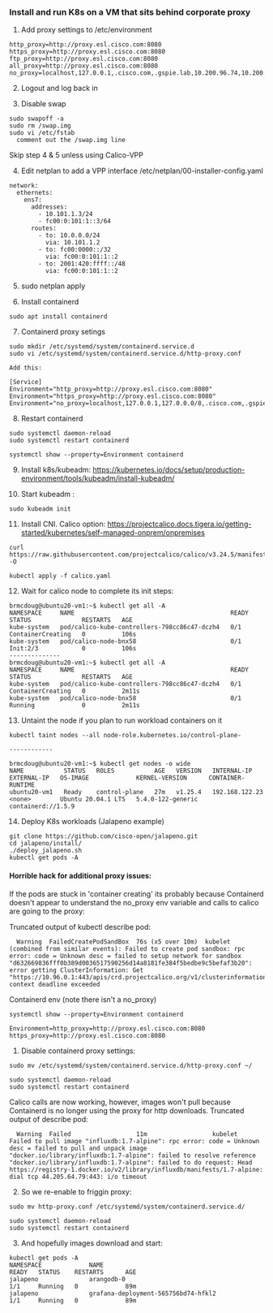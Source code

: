 ### Install and run K8s on a VM that sits behind corporate proxy
1. Add proxy settings to /etc/environment

```
http_proxy=http://proxy.esl.cisco.com:8080
https_proxy=http://proxy.esl.cisco.com:8080
ftp_proxy=http://proxy.esl.cisco.com:8080
all_proxy=http://proxy.esl.cisco.com:8080
no_proxy=localhost,127.0.0.1,.cisco.com,.gspie.lab,10.200.96.74,10.200.96.120,mirror1,10.200.99.3,10.200.99.7,10.0.0.0/8,192.168.122.12,10.96.0.0/16,10.96.0.1
```
2. Logout and log back in

3. Disable swap
```
sudo swapoff -a 
sudo rm /swap.img
sudo vi /etc/fstab
  comment out the /swap.img line
```
Skip step 4 & 5 unless using Calico-VPP

4. Edit netplan to add a VPP interface /etc/netplan/00-installer-config.yaml

```
network:
  ethernets:
    ens7:
      addresses:
        - 10.101.1.3/24
        - fc00:0:101:1::3/64
      routes:
        - to: 10.0.0.0/24
          via: 10.101.1.2
        - to: fc00:0000::/32
          via: fc00:0:101:1::2
        - to: 2001:420:ffff::/48
          via: fc00:0:101:1::2

```
5. sudo netplan apply

6. Install containerd
```
sudo apt install containerd
```

7. Containerd proxy setings
```
sudo mkdir /etc/systemd/system/containerd.service.d
sudo vi /etc/systemd/system/containerd.service.d/http-proxy.conf

Add this:

[Service]
Environment="http_proxy=http://proxy.esl.cisco.com:8080" 
Environment="https_proxy=http://proxy.esl.cisco.com:8080" 
Environment="no_proxy=localhost,127.0.0.1,127.0.0.0/8,.cisco.com,.gspie.lab,10.200.96.74,10.200.96.120,mirror1,10.200.99.0/24,10.200.99.7,10.0.0.0/8,192.168.122.23,10.96.0.0/16,10.0.16.2,10.0.16.3”
```

8. Restart containerd
```
sudo systemctl daemon-reload
sudo systemctl restart containerd

systemctl show --property=Environment containerd
```

9. Install k8s/kubeadm: https://kubernetes.io/docs/setup/production-environment/tools/kubeadm/install-kubeadm/

10. Start kubeadm :

```
sudo kubeadm init
```

11. Install CNI. Calico option: https://projectcalico.docs.tigera.io/getting-started/kubernetes/self-managed-onprem/onpremises

```
curl https://raw.githubusercontent.com/projectcalico/calico/v3.24.5/manifests/calico.yaml -O

kubectl apply -f calico.yaml
```

12. Wait for calico node to complete its init steps:

```
brmcdoug@ubuntu20-vm1:~$ kubectl get all -A
NAMESPACE     NAME                                           READY   STATUS              RESTARTS   AGE
kube-system   pod/calico-kube-controllers-798cc86c47-dczh4   0/1     ContainerCreating   0          106s
kube-system   pod/calico-node-bnx58                          0/1     Init:2/3            0          106s
--------------
brmcdoug@ubuntu20-vm1:~$ kubectl get all -A
NAMESPACE     NAME                                           READY   STATUS              RESTARTS   AGE
kube-system   pod/calico-kube-controllers-798cc86c47-dczh4   0/1     ContainerCreating   0          2m11s
kube-system   pod/calico-node-bnx58                          0/1     Running             0          2m11s

```

13. Untaint the node if you plan to run workload containers on it

```
kubectl taint nodes --all node-role.kubernetes.io/control-plane-

------------

brmcdoug@ubuntu20-vm1:~$ kubectl get nodes -o wide
NAME           STATUS   ROLES           AGE   VERSION   INTERNAL-IP      EXTERNAL-IP   OS-IMAGE             KERNEL-VERSION      CONTAINER-RUNTIME
ubuntu20-vm1   Ready    control-plane   27m   v1.25.4   192.168.122.23   <none>        Ubuntu 20.04.1 LTS   5.4.0-122-generic   containerd://1.5.9

```

14. Deploy K8s workloads (Jalapeno example)
```
git clone https://github.com/cisco-open/jalapeno.git
cd jalapeno/install/
./deploy_jalapeno.sh 
kubectl get pods -A
```

#### Horrible hack for additional proxy issues:

If the pods are stuck in 'container creating' its probably because Containerd doesn't appear to understand the no_proxy env variable and calls to calico are going to the proxy:

Truncated output of kubectl describe pod:
```
  Warning  FailedCreatePodSandBox  76s (x5 over 10m)  kubelet            (combined from similar events): Failed to create pod sandbox: rpc error: code = Unknown desc = failed to setup network for sandbox "d632669836fff0b389d0036517590256d14a8181fe384f5bedbe9c5befaf3b20": error getting ClusterInformation: Get "https://10.96.0.1:443/apis/crd.projectcalico.org/v1/clusterinformations/default": context deadline exceeded
```
Containerd env (note there isn't a no_proxy)
```
systemctl show --property=Environment containerd

Environment=http_proxy=http://proxy.esl.cisco.com:8080 https_proxy=http://proxy.esl.cisco.com:8080
```

1. Disable containerd proxy settings:

```
sudo mv /etc/systemd/system/containerd.service.d/http-proxy.conf ~/

sudo systemctl daemon-reload
sudo systemctl restart containerd
```

Calico calls are now working, however, images won't pull because Containerd is no longer using the proxy for http downloads. Truncated output of describe pod:

```
  Warning  Failed                  11m                  kubelet            Failed to pull image "influxdb:1.7-alpine": rpc error: code = Unknown desc = failed to pull and unpack image "docker.io/library/influxdb:1.7-alpine": failed to resolve reference "docker.io/library/influxdb:1.7-alpine": failed to do request: Head https://registry-1.docker.io/v2/library/influxdb/manifests/1.7-alpine: dial tcp 44.205.64.79:443: i/o timeout
```
2. So we re-enable to friggin proxy:
```
sudo mv http-proxy.conf /etc/systemd/system/containerd.service.d/

sudo systemctl daemon-reload
sudo systemctl restart containerd
```
3. And hopefully images download and start:
```
kubectl get pods -A
NAMESPACE             NAME                                           READY   STATUS    RESTARTS      AGE
jalapeno              arangodb-0                                     1/1     Running   0             89m
jalapeno              grafana-deployment-565756bd74-hfkl2            1/1     Running   0             89m
```
